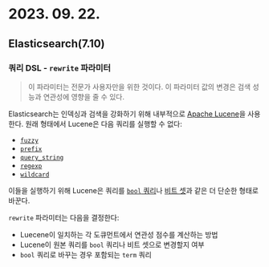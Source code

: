 # 2023. 09. 22.

## Elasticsearch(7.10)

### 쿼리 DSL - `rewrite` 파라미터

> 이 파라미터는 전문가 사용자만을 위한 것이다. 이 파라미터 값의 변경은 검색 성능과 연관성에 영향을 줄 수 있다.

Elasticsearch는 인덱싱과 검색을 강화하기 위해 내부적으로 [Apache Lucene][apache-luecene]을 사용한다. 원래 형태에서 Lucene은 다음 쿼리를 실행할 수 없다:

- [`fuzzy`](https://www.elastic.co/guide/en/elasticsearch/reference/7.10/query-dsl-fuzzy-query.html)
- [`prefix`](https://www.elastic.co/guide/en/elasticsearch/reference/7.10/query-dsl-prefix-query.html)
- [`query_string`](https://www.elastic.co/guide/en/elasticsearch/reference/7.10/query-dsl-query-string-query.html)
- [`regexp`](https://www.elastic.co/guide/en/elasticsearch/reference/7.10/query-dsl-regexp-query.html)
- [`wildcard`](https://www.elastic.co/guide/en/elasticsearch/reference/7.10/query-dsl-wildcard-query.html)

이들을 실행하기 위해 Lucene은 쿼리를 [`bool` 쿼리][boolean-query]나 [비트 셋][wikipedia-bit-array]과 같은 더 단순한 형태로 바꾼다.

`rewrite` 파라미터는 다음을 결정한다:

* Luecene이 일치하는 각 도큐먼트에서 연관성 점수를 계산하는 방법
* Lucene이 원본 쿼리를 `bool` 쿼리나 비트 셋으로 변경할지 여부
* `bool` 쿼리로 바꾸는 경우 포함되는 `term` 쿼리



[apache-luecene]: https://lucene.apache.org/core/
[boolean-query]: https://www.elastic.co/guide/en/elasticsearch/reference/7.10/query-dsl-bool-query.html
[wikipedia-bit-array]: https://en.wikipedia.org/wiki/Bit_array
